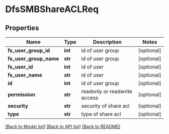# DfsSMBShareACLReq

## Properties
Name | Type | Description | Notes
------------ | ------------- | ------------- | -------------
**fs_user_group_id** | **int** | id of user group | [optional] 
**fs_user_group_name** | **str** | id of user group | [optional] 
**fs_user_id** | **int** | id of user | [optional] 
**fs_user_name** | **str** | id of user | [optional] 
**id** | **int** | id of user group | [optional] 
**permission** | **str** | readonly or readwrite access | [optional] 
**security** | **str** | security of share acl | [optional] 
**type** | **str** | type of share acl | [optional] 

[[Back to Model list]](../README.md#documentation-for-models) [[Back to API list]](../README.md#documentation-for-api-endpoints) [[Back to README]](../README.md)



